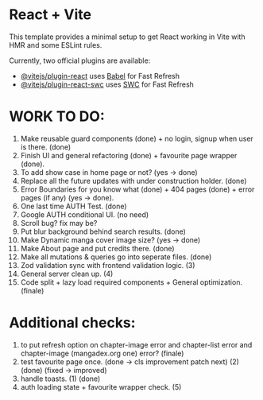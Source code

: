 # React + Vite

This template provides a minimal setup to get React working in Vite with HMR and some ESLint rules.

Currently, two official plugins are available:

- [@vitejs/plugin-react](https://github.com/vitejs/vite-plugin-react/blob/main/packages/plugin-react/README.md) uses [Babel](https://babeljs.io/) for Fast Refresh
- [@vitejs/plugin-react-swc](https://github.com/vitejs/vite-plugin-react-swc) uses [SWC](https://swc.rs/) for Fast Refresh

# WORK TO DO:

1. Make reusable guard components (done) + no login, signup when user is there. (done)
2. Finish UI and general refactoring (done) + favourite page wrapper (done).
3. To add show case in home page or not? (yes -> done)
4. Replace all the future updates with under construction holder. (done)
5. Error Boundaries for you know what (done) + 404 pages (done) + error pages (if any) (yes -> done).
6. One last time AUTH Test. (done)
7. Google AUTH conditional UI. (no need)
8. Scroll bug? fix may be?
9. Put blur background behind search results. (done)
10. Make Dynamic manga cover image size? (yes -> done)
11. Make About page and put credits there. (done)
12. Make all mutations & queries go into seperate files. (done)
13. Zod validation sync with frontend validation logic. (3)
14. General server clean up. (4)
15. Code split + lazy load required components + General optimization. (finale)

# Additional checks:

1. to put refresh option on chapter-image error and chapter-list error and chapter-image (mangadex.org one) error? (finale)
2. test favourite page once. (done -> cls improvement patch next) (2) (done) (fixed -> improved)
3. handle toasts. (1) (done)
4. auth loading state + favourite wrapper check. (5)
